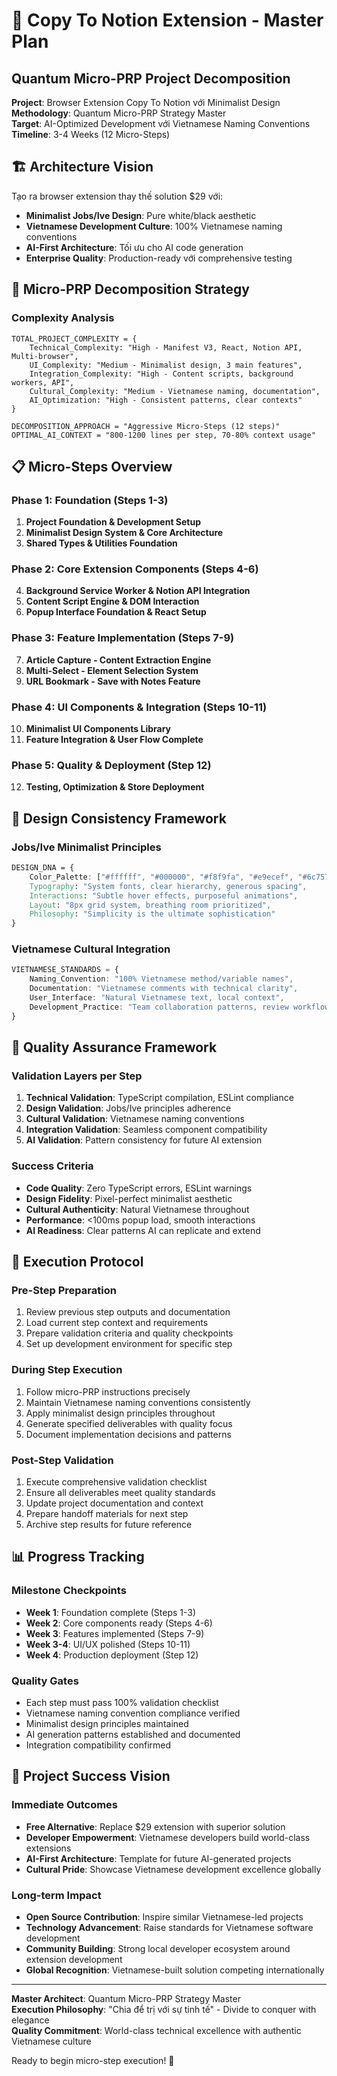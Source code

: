 # 🎯 Copy To Notion Extension - Master Plan

## Quantum Micro-PRP Project Decomposition
**Project**: Browser Extension Copy To Notion với Minimalist Design  
**Methodology**: Quantum Micro-PRP Strategy Master  
**Target**: AI-Optimized Development với Vietnamese Naming Conventions  
**Timeline**: 3-4 Weeks (12 Micro-Steps)

## 🏗️ Architecture Vision
Tạo ra browser extension thay thế solution $29 với:
- **Minimalist Jobs/Ive Design**: Pure white/black aesthetic
- **Vietnamese Development Culture**: 100% Vietnamese naming conventions  
- **AI-First Architecture**: Tối ưu cho AI code generation
- **Enterprise Quality**: Production-ready với comprehensive testing

## 🧩 Micro-PRP Decomposition Strategy

### Complexity Analysis
```
TOTAL_PROJECT_COMPLEXITY = {
    Technical_Complexity: "High - Manifest V3, React, Notion API, Multi-browser",
    UI_Complexity: "Medium - Minimalist design, 3 main features",
    Integration_Complexity: "High - Content scripts, background workers, API",
    Cultural_Complexity: "Medium - Vietnamese naming, documentation",
    AI_Optimization: "High - Consistent patterns, clear contexts"
}

DECOMPOSITION_APPROACH = "Aggressive Micro-Steps (12 steps)"
OPTIMAL_AI_CONTEXT = "800-1200 lines per step, 70-80% context usage"
```

## 📋 Micro-Steps Overview

### Phase 1: Foundation (Steps 1-3)
1. **Project Foundation & Development Setup**
2. **Minimalist Design System & Core Architecture** 
3. **Shared Types & Utilities Foundation**

### Phase 2: Core Extension Components (Steps 4-6)
4. **Background Service Worker & Notion API Integration**
5. **Content Script Engine & DOM Interaction**
6. **Popup Interface Foundation & React Setup**

### Phase 3: Feature Implementation (Steps 7-9)  
7. **Article Capture - Content Extraction Engine**
8. **Multi-Select - Element Selection System**
9. **URL Bookmark - Save with Notes Feature**

### Phase 4: UI Components & Integration (Steps 10-11)
10. **Minimalist UI Components Library**
11. **Feature Integration & User Flow Complete**

### Phase 5: Quality & Deployment (Step 12)
12. **Testing, Optimization & Store Deployment**

## 🎨 Design Consistency Framework

### Jobs/Ive Minimalist Principles
```css
DESIGN_DNA = {
    Color_Palette: ["#ffffff", "#000000", "#f8f9fa", "#e9ecef", "#6c757d"],
    Typography: "System fonts, clear hierarchy, generous spacing",
    Interactions: "Subtle hover effects, purposeful animations",
    Layout: "8px grid system, breathing room prioritized",
    Philosophy: "Simplicity is the ultimate sophistication"
}
```

### Vietnamese Cultural Integration
```typescript
VIETNAMESE_STANDARDS = {
    Naming_Convention: "100% Vietnamese method/variable names",
    Documentation: "Vietnamese comments with technical clarity",
    User_Interface: "Natural Vietnamese text, local context",
    Development_Practice: "Team collaboration patterns, review workflows"
}
```

## 🔄 Quality Assurance Framework

### Validation Layers per Step
1. **Technical Validation**: TypeScript compilation, ESLint compliance
2. **Design Validation**: Jobs/Ive principles adherence  
3. **Cultural Validation**: Vietnamese naming conventions
4. **Integration Validation**: Seamless component compatibility
5. **AI Validation**: Pattern consistency for future AI extension

### Success Criteria
- **Code Quality**: Zero TypeScript errors, ESLint warnings
- **Design Fidelity**: Pixel-perfect minimalist aesthetic
- **Cultural Authenticity**: Natural Vietnamese throughout
- **Performance**: <100ms popup load, smooth interactions
- **AI Readiness**: Clear patterns AI can replicate and extend

## 🚀 Execution Protocol

### Pre-Step Preparation
1. Review previous step outputs and documentation
2. Load current step context and requirements
3. Prepare validation criteria and quality checkpoints
4. Set up development environment for specific step

### During Step Execution  
1. Follow micro-PRP instructions precisely
2. Maintain Vietnamese naming conventions consistently
3. Apply minimalist design principles throughout
4. Generate specified deliverables with quality focus
5. Document implementation decisions and patterns

### Post-Step Validation
1. Execute comprehensive validation checklist
2. Ensure all deliverables meet quality standards
3. Update project documentation and context
4. Prepare handoff materials for next step
5. Archive step results for future reference

## 📊 Progress Tracking

### Milestone Checkpoints
- **Week 1**: Foundation complete (Steps 1-3)
- **Week 2**: Core components ready (Steps 4-6)  
- **Week 3**: Features implemented (Steps 7-9)
- **Week 3-4**: UI/UX polished (Steps 10-11)
- **Week 4**: Production deployment (Step 12)

### Quality Gates
- Each step must pass 100% validation checklist
- Vietnamese naming convention compliance verified
- Minimalist design principles maintained
- AI generation patterns established and documented
- Integration compatibility confirmed

## 🎯 Project Success Vision

### Immediate Outcomes
- **Free Alternative**: Replace $29 extension with superior solution
- **Developer Empowerment**: Vietnamese developers build world-class extensions  
- **AI-First Architecture**: Template for future AI-generated projects
- **Cultural Pride**: Showcase Vietnamese development excellence globally

### Long-term Impact
- **Open Source Contribution**: Inspire similar Vietnamese-led projects
- **Technology Advancement**: Raise standards for Vietnamese software development
- **Community Building**: Strong local developer ecosystem around extension development
- **Global Recognition**: Vietnamese-built solution competing internationally

---

**Master Architect**: Quantum Micro-PRP Strategy Master  
**Execution Philosophy**: "Chia để trị với sự tinh tế" - Divide to conquer with elegance  
**Quality Commitment**: World-class technical excellence with authentic Vietnamese culture

Ready to begin micro-step execution! 🚀
